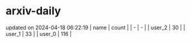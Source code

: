 # arxiv-daily
updated on 2024-04-18 06:22:19
| name | count |
| - | - |
| user_2 | 30 |
| user_1 | 33 |
| user_0 | 116 |
